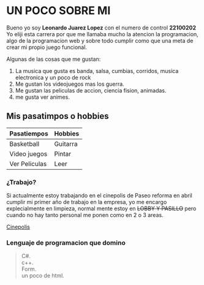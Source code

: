 # UN POCO SOBRE MI

Bueno yo soy **Leonardo Juarez Lopez** con el numero de control **22100202**
Yo eliji esta carrera por que me llamaba mucho la atencion la programacion, algo de la programacion web y sobre todo cumplir como que una meta de crear mi propio juego funcional. 

Algunas de las cosas que me gustan:

1. La musica que gusta es banda, salsa, cumbias, corridos, musica electronica y un poco de rock
2. Me gustan los videojuegos mas los guerra.
3. Me gustan las peliculas de accion, ciencia fision, animadas.
4. me gusta ver animes.

## Mis pasatimpos o hobbies

|  Pasatiempos  |   Hobbies   |
|-------------  |-----------  |
|   Basketball  |  Guitarra   |
|  Video juegos |   Pintar    |
| Ver Peliculas |    Leer     |

### __¿Trabajo?__

Si actualmente estoy trabajando en el cinepolis de Paseo reforma en abril cumplir mi primer año de trabajo en la empresa, yo me encargo explecialmente en limpieza, normal mente estoy en ~~LOBBY Y PASILLO~~ pero cuando no hay tanto personal me ponen como en 2 o 3 areas.

[Cinepolis](https://encrypted-tbn0.gstatic.com/images?q=tbn:ANd9GcTcMLu90vvWFd-Fbuwbbx8l2G5wCDOd-6Vv2A&s)


### Lenguaje de programacion que domino

> C#. \
> c++.\
> Form.\
> un poco de html.


